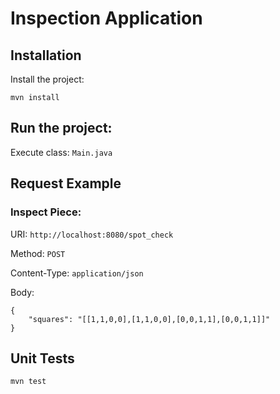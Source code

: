 # Inspection Application

## Installation
Install the project:

`mvn install`

## Run the project:
Execute class: ```Main.java```

## Request Example
### Inspect Piece:
URI: `http://localhost:8080/spot_check`

Method: `POST`

Content-Type: `application/json`

Body: 
```
{
    "squares": "[[1,1,0,0],[1,1,0,0],[0,0,1,1],[0,0,1,1]]"
}
```

## Unit Tests

`mvn test`
